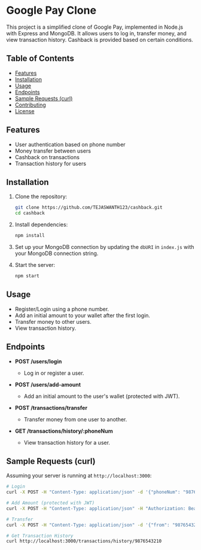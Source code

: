 # Google Pay Clone

This project is a simplified clone of Google Pay, implemented in Node.js with Express and MongoDB. It allows users to log in, transfer money, and view transaction history. Cashback is provided based on certain conditions.

## Table of Contents
- [Features](#features)
- [Installation](#installation)
- [Usage](#usage)
- [Endpoints](#endpoints)
- [Sample Requests (curl)](#sample-requests-curl)
- [Contributing](#contributing)
- [License](#license)

## Features
- User authentication based on phone number
- Money transfer between users
- Cashback on transactions
- Transaction history for users

## Installation
1. Clone the repository:

    ```bash
    git clone https://github.com/TEJASWANTH123/cashback.git
    cd cashback
    ```

2. Install dependencies:

    ```bash
    npm install
    ```

3. Set up your MongoDB connection by updating the `dbURI` in `index.js` with your MongoDB connection string.

4. Start the server:

    ```bash
    npm start
    ```

## Usage
- Register/Login using a phone number.
- Add an initial amount to your wallet after the first login.
- Transfer money to other users.
- View transaction history.

## Endpoints
- **POST /users/login**
  - Log in or register a user.

- **POST /users/add-amount**
  - Add an initial amount to the user's wallet (protected with JWT).

- **POST /transactions/transfer**
  - Transfer money from one user to another.

- **GET /transactions/history/:phoneNum**
  - View transaction history for a user.

## Sample Requests (curl)
Assuming your server is running at `http://localhost:3000`:

```bash
# Login
curl -X POST -H "Content-Type: application/json" -d '{"phoneNum": "9876543210"}' http://localhost:3000/users/login

# Add Amount (protected with JWT)
curl -X POST -H "Content-Type: application/json" -H "Authorization: Bearer <your_token>" -d '{"phoneNum": "9876543210", "initialAmount": 100}' http://localhost:3000/users/add-amount

# Transfer
curl -X POST -H "Content-Type: application/json" -d '{"from": "9876543210", "to": "1234567890", "amount": 50}' http://localhost:3000/transactions/transfer

# Get Transaction History
curl http://localhost:3000/transactions/history/9876543210
